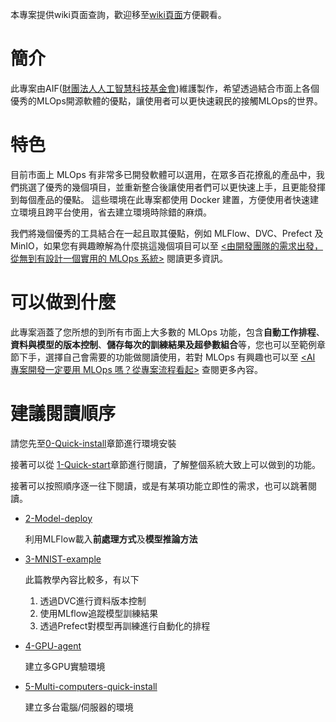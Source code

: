 本專案提供wiki頁面查詢，歡迎移至[wiki頁面](https://github.com/AIF-TW/MLOps-is-all-you-need/wiki/home)方便觀看。

# 簡介
此專案由AIF([財團法人人工智慧科技基金會](https://aif.tw/))維護製作，希望透過結合市面上各個優秀的MLOps開源軟體的優點，讓使用者可以更快速親民的接觸MLOps的世界。

# 特色
目前市面上 MLOps 有非常多已開發軟體可以選用，在眾多百花撩亂的產品中，我們挑選了優秀的幾個項目，並重新整合後讓使用者們可以更快速上手，且更能發揮到每個產品的優點。
這些環境在此專案都使用 Docker 建置，方便使用者快速建立環境且跨平台使用，省去建立環境時除錯的麻煩。

我們將幾個優秀的工具結合在一起且取其優點，例如 MLFlow、DVC、Prefect 及 MinIO，如果您有興趣瞭解為什麼挑這幾個項目可以至 [<由開發團隊的需求出發，從無到有設計一個實用的 MLOps 系統>](https://edge.aif.tw/design-mlops-system) 閱讀更多資訊。

# 可以做到什麼
此專案涵蓋了您所想的到所有市面上大多數的 MLOps 功能，包含**自動工作排程**、**資料與模型的版本控制**、**儲存每次的訓練結果及超參數組合**等，您也可以至範例章節下手，選擇自己會需要的功能做閱讀使用，若對 MLOps 有興趣也可以至 [<AI 專案開發一定要用 MLOps 嗎？從專案流程看起>](https://edge.aif.tw/about-mlops-project-flow) 查閱更多內容。

# 建議閱讀順序
請您先至[0-Quick-install](https://github.com/AIF-TW/MLOps-is-all-you-need/wiki/0%E2%80%90Quick%E2%80%90install)章節進行環境安裝

接著可以從 [1-Quick-start](https://github.com/AIF-TW/MLOps-is-all-you-need/wiki/1%E2%80%90Quick%E2%80%90start)章節進行閱讀，了解整個系統大致上可以做到的功能。

接著可以按照順序逐一往下閱讀，或是有某項功能立即性的需求，也可以跳著閱讀。

- [2-Model-deploy](https://github.com/AIF-TW/MLOps-is-all-you-need/wiki/2%E2%80%90Model%E2%80%90deploy)

  利用MLFlow載入**前處理方式**及**模型推論方法**

- [3-MNIST-example](https://github.com/AIF-TW/MLOps-is-all-you-need/wiki/3%E2%80%90MNIST%E2%80%90example)

  此篇教學內容比較多，有以下
    1. 透過DVC進行資料版本控制
    2. 使用MLflow追蹤模型訓練結果
    3. 透過Prefect對模型再訓練進行自動化的排程

- [4-GPU-agent](https://github.com/AIF-TW/MLOps-is-all-you-need/wiki/4%E2%80%90GPU%E2%80%90agent)

  建立多GPU實驗環境

- [5-Multi-computers-quick-install](https://github.com/AIF-TW/MLOps-is-all-you-need/wiki/5%E2%80%90Multi%E2%80%90computers%E2%80%90quick%E2%80%90install)

  建立多台電腦/伺服器的環境

